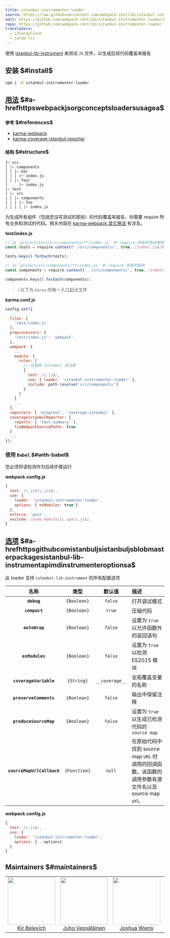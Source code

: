 ```yaml
---
title: istanbul-instrumenter-loader
source: https://raw.githubusercontent.com/webpack-contrib/istanbul-instrumenter-loader/master/README.md
edit: https://github.com/webpack-contrib/istanbul-instrumenter-loader/edit/master/README.md
repo: https://github.com/webpack-contrib/istanbul-instrumenter-loader
translators:
  - LJCandyCrush
  - jacob-lcs
---
```



使用 [istanbul-lib-instrument](https://github.com/istanbuljs/istanbuljs/tree/master/packages/istanbul-lib-instrument) 来测试 `JS` 文件，以生成后续代码覆盖率报告

## 安装 $#install$

```bash
npm i -D istanbul-instrumenter-loader
```

## <a href="https://webpack.js.org/concepts/loaders">用法</a> $#a-hrefhttpswebpackjsorgconceptsloadersusagea$

### `参考` $#references$

* [karma-webpack](https://github.com/webpack/karma-webpack)
* [karma-coverage-istanbul-reporter](https://github.com/mattlewis92/karma-coverage-istanbul-reporter)

### `结构` $#structure$

```
├─ src
│ |– components
│ | |– bar
│ | │ |─ index.js
│ | |– foo/
│     |– index.js
|– test
| |– src
| | |– components
| | | |– foo
| | | | |– index.js
```

为生成所有组件（包括您没写测试的那些）的代码覆盖率报告，你需要 require 所有业务和测试的代码。相关内容在 [karma-webpack 其它用法](https://github.com/webpack/karma-webpack#alternative-usage) 有涉及。 

**test/index.js**
```js
// 从 `project/test/src/components/**/index.js` 中 require 所有的测试用例
const tests = require.context('./src/components/', true, /index\.js$/);

tests.keys().forEach(tests);

// 从 `project/src/components/**/index.js` 中 require 所有的组件
const components = require.context('../src/components/', true, /index\.js$/);

components.keys().forEach(components);
```

> ℹ️   以下为 `karma` 的唯一入口起点文件 

**karma.conf.js**
```js
config.set({
  ...
  files: [
    'test/index.js'
  ],
  preprocessors: {
    'test/index.js': 'webpack'
  },
  webpack: {
    ...
    module: {
      rules: [
        // 仅使用 Istanbul 测试源
        {
          test: /\.js$/,
          use: { loader: 'istanbul-instrumenter-loader' },
          include: path.resolve('src/components/')
        }
      ]
    }
    ...
  },
  reporters: [ 'progress', 'coverage-istanbul' ],
  coverageIstanbulReporter: {
    reports: [ 'text-summary' ],
    fixWebpackSourcePaths: true
  }
  ...
});
```

### 使用 `Babel` $#with-babel$

您必须将该检测作为后续步骤运行

**webpack.config.js**
```js
{
  test: /\.js$|\.jsx$/,
  use: {
    loader: 'istanbul-instrumenter-loader',
    options: { esModules: true }
  },
  enforce: 'post',
  exclude: /node_modules|\.spec\.js$/,
}
```

## <a href="https://github.com/istanbuljs/istanbuljs/blob/master/packages/istanbul-lib-instrument/api.md#instrumenter">选项</a> $#a-hrefhttpsgithubcomistanbuljsistanbuljsblobmasterpackagesistanbul-lib-instrumentapimdinstrumenteroptionsa$

 此 loader 支持 `istanbul-lib-instrument` 的所有配置选项 

|名称|类型|默认值|描述|
|:--:|:--:|:-----:|:----------|
|**`debug`**|`{Boolean}`|`false`|打开调试模式|
|**`compact`**|`{Boolean}`|`true`|压缩代码|
|**`autoWrap`**|`{Boolean}`|`false`|设置为 `true` 以允许函数外的返回语句|
|**`esModules`**|`{Boolean}`|`false`|设置为 `true` 以检测 ES2015 模块|
|**`coverageVariable`**|`{String}`|`__coverage__`|全局覆盖变量的名称|
|**`preserveComments`**|`{Boolean}`|`false`|输出中保留注释|
|**`produceSourceMap`**|`{Boolean}`|`false`|设置为 `true` 以生成已检测代码的 `source map`|
|**`sourceMapUrlCallback`**|`{Function}`|`null`|在原始代码中找到 source map `URL` 时调用的回调函数。该函数的调用参数有源文件名以及 source map url。|

**webpack.config.js**
```js
{
  test: /\.js$/,
  use: {
    loader: 'istanbul-instrumenter-loader',
    options: {...options}
  }
}
```

## Maintainers $#maintainers$

<table>
  <tbody>
    <tr>
      <td align="center">
        <img width="150" height="150"
        src="https://avatars.githubusercontent.com/u/266822?v=3&s=150">
        </br>
        <a href="https://github.com/deepsweet">Kir Belevich</a>
      </td>
      <td align="center">
        <a href="https://github.com/bebraw">
          <img width="150" height="150" src="https://github.com/bebraw.png?v=3&s=150">
          </br>
          Juho Vepsäläinen
        </a>
      </td>
      <td align="center">
        <a href="https://github.com/d3viant0ne">
          <img width="150" height="150" src="https://github.com/d3viant0ne.png?v=3&s=150">
          </br>
          Joshua Wiens
        </a>
      </td>
      <td align="center">
        <a href="https://github.com/michael-ciniawsky">
          <img width="150" height="150" src="https://github.com/michael-ciniawsky.png?v=3&s=150">
          </br>
          Michael Ciniawsky
        </a>
      </td>
      <td align="center">
        <a href="https://github.com/mattlewis92">
          <img width="150" height="150" src="https://github.com/mattlewis92.png?v=3&s=150">
          </br>
          Matt Lewis
        </a>
      </td>
    </tr>
  <tbody>
</table>


[npm]: https://img.shields.io/npm/v/istanbul-instrumenter-loader.svg
[npm-url]: https://npmjs.com/package/istanbul-instrumenter-loader

[node]: https://img.shields.io/node/v/istanbul-instrumenter-loader.svg
[node-url]: https://nodejs.org

[deps]: https://david-dm.org/webpack-contrib/istanbul-instrumenter-loader.svg
[deps-url]: https://david-dm.org/webpack-contrib/istanbul-instrumenter-loader

[tests]: http://img.shields.io/travis/webpack-contrib/istanbul-instrumenter-loader.svg
[tests-url]: https://travis-ci.org/webpack-contrib/istanbul-instrumenter-loader

[cover]: https://codecov.io/gh/webpack-contrib/istanbul-instrumenter-loader/branch/master/graph/badge.svg
[cover-url]: https://codecov.io/gh/webpack-contrib/istanbul-instrumenter-loader

[chat]: https://badges.gitter.im/webpack/webpack.svg
[chat-url]: https://gitter.im/webpack/webpack
